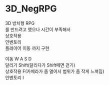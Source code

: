 # 3D_NegRPG
3D 방치형 RPG
<br>를 만드려고 했으나 시간이 부족해서 
<br>
상호작용<br>인벤토리<br>플레이어 이동 까지 구현


이동 W A S D<br>
달리기 Shift(달리다가 Shift떼면 걷기)<br>
상호작용 F(카메라가 좀 멀어서 범위가 좀 작게 느껴짐)<br>
인벤토리 I
